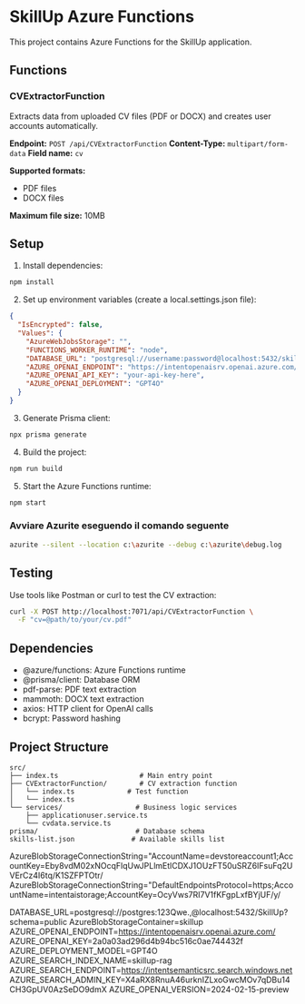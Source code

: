 # SkillUp Azure Functions

This project contains Azure Functions for the SkillUp application.

## Functions

### CVExtractorFunction
Extracts data from uploaded CV files (PDF or DOCX) and creates user accounts automatically.

**Endpoint:** `POST /api/CVExtractorFunction`
**Content-Type:** `multipart/form-data`
**Field name:** `cv`

**Supported formats:** 
- PDF files
- DOCX files

**Maximum file size:** 10MB

## Setup

1. Install dependencies:
```bash
npm install
```

2. Set up environment variables (create a local.settings.json file):
```json
{
  "IsEncrypted": false,
  "Values": {
    "AzureWebJobsStorage": "",
    "FUNCTIONS_WORKER_RUNTIME": "node",
    "DATABASE_URL": "postgresql://username:password@localhost:5432/skillup",
    "AZURE_OPENAI_ENDPOINT": "https://intentopenaisrv.openai.azure.com/",
    "AZURE_OPENAI_API_KEY": "your-api-key-here",
    "AZURE_OPENAI_DEPLOYMENT": "GPT4O"
  }
}
```

3. Generate Prisma client:
```bash
npx prisma generate
```

4. Build the project:
```bash
npm run build
```

5. Start the Azure Functions runtime:
```bash
npm start
```

### Avviare Azurite eseguendo il comando seguente

```sh
azurite --silent --location c:\azurite --debug c:\azurite\debug.log
```

## Testing

Use tools like Postman or curl to test the CV extraction:

```bash
curl -X POST http://localhost:7071/api/CVExtractorFunction \
  -F "cv=@path/to/your/cv.pdf"
```

## Dependencies

- @azure/functions: Azure Functions runtime
- @prisma/client: Database ORM
- pdf-parse: PDF text extraction
- mammoth: DOCX text extraction
- axios: HTTP client for OpenAI calls
- bcrypt: Password hashing

## Project Structure

```
src/
├── index.ts                    # Main entry point
├── CVExtractorFunction/        # CV extraction function
│   └── index.ts             # Test function
│   └── index.ts
└── services/                  # Business logic services
    ├── applicationuser.service.ts
    └── cvdata.service.ts
prisma/                        # Database schema
skills-list.json              # Available skills list
``` 

AzureBlobStorageConnectionString="AccountName=devstoreaccount1;AccountKey=Eby8vdM02xNOcqFlqUwJPLlmEtlCDXJ1OUzFT50uSRZ6IFsuFq2UVErCz4I6tq/K1SZFPTOtr/
AzureBlobStorageConnectionString="DefaultEndpointsProtocol=https;AccountName=intentaistorage;AccountKey=OcyVws7RI7V1fKFgpLxfBYjUF/y/

DATABASE_URL=postgresql://postgres:123Qwe.,@localhost:5432/SkillUp?schema=public
AzureBlobStorageContainer=skillup
AZURE_OPENAI_ENDPOINT=https://intentopenaisrv.openai.azure.com/
AZURE_OPENAI_KEY=2a0a03ad296d4b94bc516c0ae744432f
AZURE_DEPLOYMENT_MODEL=GPT4O
AZURE_SEARCH_INDEX_NAME=skillup-rag
AZURE_SEARCH_ENDPOINT=https://intentsemanticsrc.search.windows.net
AZURE_SEARCH_ADMIN_KEY=X4aRX8RnuA46urknIZLxoGwcMOv7qDBu14CH3GpUV0AzSeDO9dmX
AZURE_OPENAI_VERSION=2024-02-15-preview